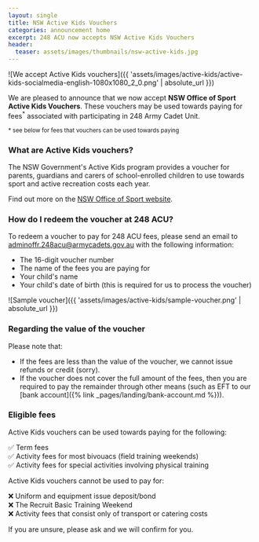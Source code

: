 ```yaml
---
layout: single
title: NSW Active Kids Vouchers
categories: announcement home
excerpt: 248 ACU now accepts NSW Active Kids Vouchers
header:
  teaser: assets/images/thumbnails/nsw-active-kids.jpg
---
```


![We accept Active Kids vouchers]({{ 'assets/images/active-kids/active-kids-socialmedia-english-1080x1080_2_0.png' | absolute_url }})

We are pleased to announce that we now accept **NSW Office of Sport Active Kids Vouchers**. These vouchers may be used towards paying for fees<sup>*</sup> associated with participating in 248 Army Cadet Unit.


<small>* see below for fees that vouchers can be used towards paying</small>

### What are Active Kids vouchers?

The NSW Government's Active Kids program provides a voucher for parents, guardians and carers of school-enrolled children to use towards sport and active recreation costs each year.

Find out more on the [NSW Office of Sport website](https://www.sport.nsw.gov.au/active-kids).

### How do I redeem the voucher at 248 ACU?

To redeem a voucher to pay for 248 ACU fees, please send an email to [adminoffr.248acu@armycadets.gov.au](mailto:adminoffr.248acu@armycadets.gov.au) with the following information:

-   The 16-digit voucher number
-   The name of the fees you are paying for
-   Your child's name
-   Your child's date of birth (this is required for us to process the voucher)

![Sample voucher]({{ 'assets/images/active-kids/sample-voucher.png' | absolute_url }})

### Regarding the value of the voucher

Please note that:
-   If the fees are less than the value of the voucher, we cannot issue refunds or credit (sorry).
-   If the voucher does not cover the full amount of the fees, then you are required to pay the remainder through other means (such as EFT to our [bank account]({% link _pages/landing/bank-account.md %})).


### Eligible fees

Active Kids vouchers can be used towards paying for the following: 

✅  Term fees  
✅  Activity fees for most bivouacs (field training weekends)  
✅  Activity fees for special activities involving physical training

Active Kids vouchers cannot be used to pay for:

❌  Uniform and equipment issue deposit/bond  
❌  The Recruit Basic Training Weekend  
❌  Activity fees that consist only of transport or catering costs  

If you are unsure, please ask and we will confirm for you. 
